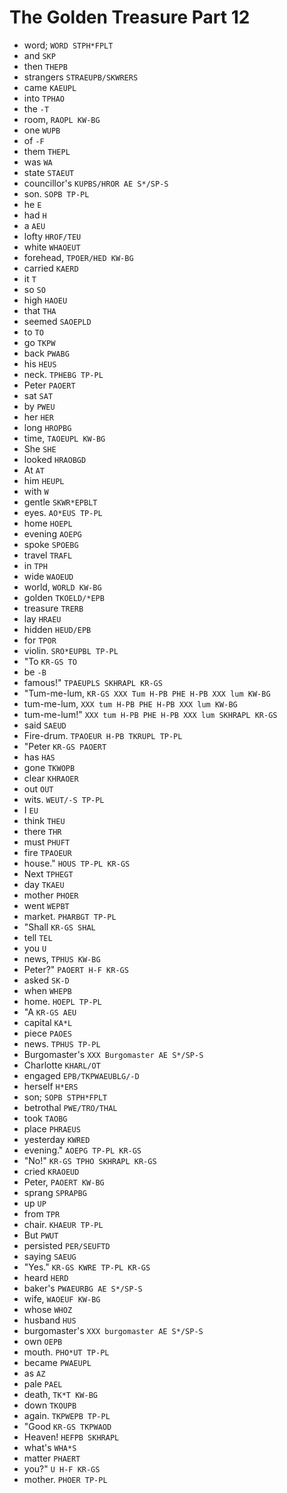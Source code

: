 # The Golden Treasure Part 12

* word; `WORD STPH*FPLT`
* and `SKP`
* then `THEPB`
* strangers `STRAEUPB/SKWRERS`
* came `KAEUPL`
* into `TPHAO`
* the `-T`
* room, `RAOPL KW-BG`
* one `WUPB`
* of `-F`
* them `THEPL`
* was `WA`
* state `STAEUT`
* councillor's `KUPBS/HROR AE S*/SP-S`
* son. `SOPB TP-PL`
* he `E`
* had `H`
* a `AEU`
* lofty `HROF/TEU`
* white `WHAOEUT`
* forehead, `TPOER/HED KW-BG`
* carried `KAERD`
* it `T`
* so `SO`
* high `HAOEU`
* that `THA`
* seemed `SAOEPLD`
* to `TO`
* go `TKPW`
* back `PWABG`
* his `HEUS`
* neck. `TPHEBG TP-PL`
* Peter `PAOERT`
* sat `SAT`
* by `PWEU`
* her `HER`
* long `HROPBG`
* time, `TAOEUPL KW-BG`
* She `SHE`
* looked `HRAOBGD`
* At `AT`
* him `HEUPL`
* with `W`
* gentle `SKWR*EPBLT`
* eyes. `AO*EUS TP-PL`
* home `HOEPL`
* evening `AOEPG`
* spoke `SPOEBG`
* travel `TRAFL`
* in `TPH`
* wide `WAOEUD`
* world, `WORLD KW-BG`
* golden `TKOELD/*EPB`
* treasure `TRERB`
* lay `HRAEU`
* hidden `HEUD/EPB`
* for `TPOR`
* violin. `SRO*EUPBL TP-PL`
* "To `KR-GS TO`
* be `-B`
* famous!" `TPAEUPLS SKHRAPL KR-GS`
* "Tum-me-lum, `KR-GS XXX Tum H-PB PHE H-PB XXX lum KW-BG`
* tum-me-lum, `XXX tum H-PB PHE H-PB XXX lum KW-BG`
* tum-me-lum!" `XXX tum H-PB PHE H-PB XXX lum SKHRAPL KR-GS`
* said `SAEUD`
* Fire-drum. `TPAOEUR H-PB TKRUPL TP-PL`
* "Peter `KR-GS PAOERT`
* has `HAS`
* gone `TKWOPB`
* clear `KHRAOER`
* out `OUT`
* wits. `WEUT/-S TP-PL`
* I `EU`
* think `THEU`
* there `THR`
* must `PHUFT`
* fire `TPAOEUR`
* house." `HOUS TP-PL KR-GS`
* Next `TPHEGT`
* day `TKAEU`
* mother `PHOER`
* went `WEPBT`
* market. `PHARBGT TP-PL`
* "Shall `KR-GS SHAL`
* tell `TEL`
* you `U`
* news, `TPHUS KW-BG`
* Peter?" `PAOERT H-F KR-GS`
* asked `SK-D`
* when `WHEPB`
* home. `HOEPL TP-PL`
* "A `KR-GS AEU`
* capital `KA*L`
* piece `PAOES`
* news. `TPHUS TP-PL`
* Burgomaster's `XXX Burgomaster AE S*/SP-S`
* Charlotte `KHARL/OT`
* engaged `EPB/TKPWAEUBLG/-D`
* herself `H*ERS`
* son; `SOPB STPH*FPLT`
* betrothal `PWE/TRO/THAL`
* took `TAOBG`
* place `PHRAEUS`
* yesterday `KWRED`
* evening." `AOEPG TP-PL KR-GS`
* "No!" `KR-GS TPHO SKHRAPL KR-GS`
* cried `KRAOEUD`
* Peter, `PAOERT KW-BG`
* sprang `SPRAPBG`
* up `UP`
* from `TPR`
* chair. `KHAEUR TP-PL`
* But `PWUT`
* persisted `PER/SEUFTD`
* saying `SAEUG`
* "Yes." `KR-GS KWRE TP-PL KR-GS`
* heard `HERD`
* baker's `PWAEURBG AE S*/SP-S`
* wife, `WAOEUF KW-BG`
* whose `WHOZ`
* husband `HUS`
* burgomaster's `XXX burgomaster AE S*/SP-S`
* own `OEPB`
* mouth. `PHO*UT TP-PL`
* became `PWAEUPL`
* as `AZ`
* pale `PAEL`
* death, `TK*T KW-BG`
* down `TKOUPB`
* again. `TKPWEPB TP-PL`
* "Good `KR-GS TKPWAOD`
* Heaven! `HEFPB SKHRAPL`
* what's `WHA*S`
* matter `PHAERT`
* you?" `U H-F KR-GS`
* mother. `PHOER TP-PL`
